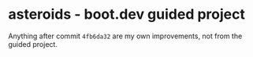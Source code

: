 # asteroids - boot.dev guided project

Anything after commit `4fb6da32` are my own improvements, not from the guided project.